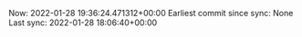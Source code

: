 Now: 2022-01-28 19:36:24.471312+00:00 Earliest commit since sync: None Last sync: 2022-01-28 18:06:40+00:00

